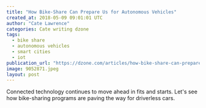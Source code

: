 ```yaml
---
title: "How Bike-Share Can Prepare Us for Autonomous Vehicles"
created_at: 2018-05-09 09:01:01 UTC
author: "Cate Lawrence"
categories: Cate writing dzone
tags: 
  - bike share
  - autonomous vehicles
  - smart cities
  - iot
publication_url: "https://dzone.com/articles/how-bike-share-can-prepare-us-for-autonomous-vehic"
image: 9052871.jpeg
layout: post
---
```

Connected technology continues to move ahead in fits and starts. Let's see how bike-sharing programs are paving the way for driverless cars.

